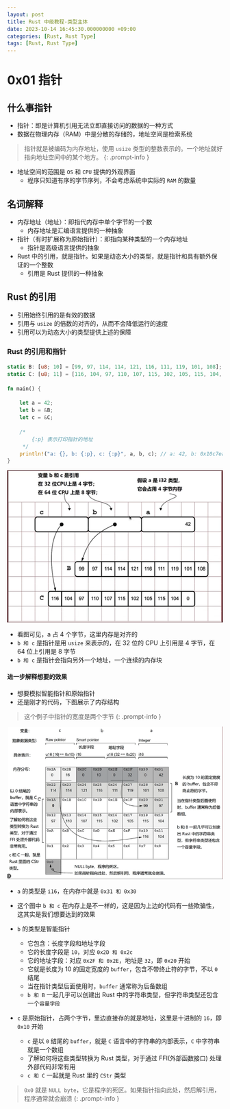 ```yaml
---
layout: post
title: Rust 中级教程-类型主体
date: 2023-10-14 16:45:30.000000000 +09:00
categories: [Rust, Rust Type]
tags: [Rust, Rust Type]
---
```



# 0x01 指针

## 什么事指针
* 指针：即是计算机引用无法立即直接访问的数据的一种方式
* 数据在物理内存（RAM）中是分散的存储的，地址空间是检索系统


> 指针就是被编码为内存地址，使用 `usize` 类型的整数表示的。一个地址就好指向地址空间中的某个地方。
{: .prompt-info }


* 地址空间的范围是 `OS` 和 `CPU` 提供的外观界面
  * 程序只知道有序的字节序列，不会考虑系统中实际的 `RAM` 的数量
  
## 名词解释
* 内存地址（地址）：即指代内存中单个字节的一个数
  * 内存地址是汇编语言提供的一种抽象
* 指针（有时扩展称为原始指针）：即指向某种类型的一个内存地址
  * 指针是高级语言提供的抽象
* Rust 中的引用，就是指针。如果是动态大小的类型，就是指针和具有额外保证的一个整数
  * 引用是 Rust 提供的一种抽象


## Rust 的引用
* 引用始终引用的是有效的数据
* 引用与 `usize` 的倍数的对齐的，从而不会降低运行的速度
* 引用可以为动态大小的类型提供上述的保障


### Rust 的引用和指针

```rust
static B: [u8; 10] = [99, 97, 114, 114, 121, 116, 111, 119, 101, 108];
static C: [u8; 11] = [116, 104, 97, 110, 107, 115, 102, 105, 115, 104, 0];

fn main() {

    let a = 42;
    let b = &B;
    let c = &C;

    /*
        {:p} 表示打印指针的地址
     */
    println!("a: {}, b: {:p}, c: {:p}", a, b, c); // a: 42, b: 0x10c7ea44c, c: 0x10c7ea456
}
```

![image](/assets/images/rust/type/memory.png)

* 看图可见，a 占 4 个字节，这里内存是对齐的
* `b 和 c` 是指针是用 `usize` 来表示的，在 32 位的 CPU 上引用是 4 字节，在 64 位上引用是 8 字节
* `b 和 c` 是指针会指向另外一个地址，一个连续的内存块


#### 进一步解释想要的效果
* 想要模拟智能指针和原始指针
* 还是刚才的代码，下图展示了内存结构

> 这个例子中指针的宽度是两个字节
{: .prompt-info }

![image](/assets/images/rust/type/memory_01.png)


* `a` 的类型是 `i16`，在内存中就是 `0x31 和 0x30`
* 这个图中 `b 和 c` 在内存上是不一样的，这是因为上边的代码有一些欺骗性，这其实是我们想要达到的效果
* `b` 的类型是智能指针
  * 它包含：长度字段和地址字段
  * 它的长度字段是 `10`，对应 `0x2D 和 0x2c`
  * 它的地址字段：对应 `0x2F 和 0x2E`，地址是 `32`，即 `0x20` 开始
  * 它就是长度为 10 的固定宽度的 `buffer`，包含不带终止符的字节，不以 `0` 结尾
  * 当在指针类型后面使用时，`buffer` 通常称为后备数组
  * `b 和 B` 一起几乎可以创建出 Rust 中的字符串类型，但字符串类型还包含一个`容量字段`
  
  
* `c` 是原始指针，占两个字节，里边直接存的就是地址，这里是十进制的 `16`，即 `0x10` 开始
  * `c` 是以 `0` 结尾的 `buffer`，就是 `C` 语言中的字符串的内部表示，`C` 中字符串就是一个数组
  * 了解如何将这些类型转换为 Rust 类型，对于通过 FFI(外部函数接口) 处理外部代码非常有用
  * `c 和 C` 一起就是 Rust 里的 `CStr` 类型
  

> `0x0` 就是 `NULL byte`，它是程序的死区。如果指针指向此处，然后解引用，程序通常就会崩溃
{: .prompt-info }
